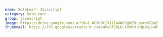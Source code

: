 ```yaml
---
name: SoloLearn Javascript
category: SoloLearn
group: javascript
image: https://drive.google.com/uc?id=1-0C9C9tIX11IaXNDKghE5HucornBQpZs
thumbnail: https://lh3.googleusercontent.com/WPaGf2DLOuiRhKtHzMpJUppuOY3672l2ycmO5xkSoLzq_ShDb4aXbhbX8MJysRvLgB4
---
```

